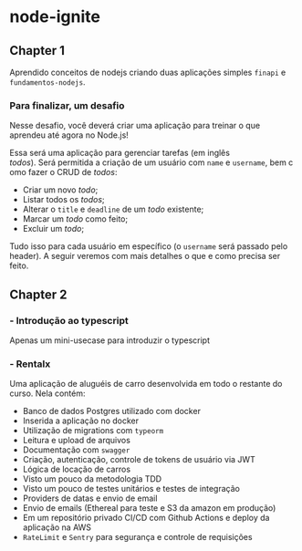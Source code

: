 # node-ignite

## Chapter 1
Aprendido conceitos de nodejs criando duas aplicações simples `finapi` e `fundamentos-nodejs`.

### Para finalizar, um desafio

Nesse desafio, você deverá criar uma aplicação para treinar o que aprendeu até agora no Node.js!

Essa será uma aplicação para gerenciar tarefas (em inglês *todos*). Será permitida a criação de um usuário com `name` e `username`, bem como fazer o CRUD de *todos*:

- Criar um novo *todo*;
- Listar todos os *todos*;
- Alterar o `title` e `deadline` de um *todo* existente;
- Marcar um *todo* como feito;
- Excluir um *todo*;

Tudo isso para cada usuário em específico (o `username` será passado pelo header). A seguir veremos com mais detalhes o que e como precisa ser feito.


## Chapter 2

### - Introdução ao typescript
Apenas um mini-usecase para introduzir o typescript

### - Rentalx

Uma aplicação de aluguéis de carro desenvolvida em todo o restante do curso. Nela contém:
- Banco de dados Postgres utilizado com docker
- Inserida a aplicação no docker
- Utilização de migrations com `typeorm`
- Leitura e upload de arquivos
- Documentação com `swagger`
- Criação, autenticação, controle de tokens de usuário via JWT
- Lógica de locação de carros
- Visto um pouco da metodologia TDD
- Visto um pouco de testes unitários e testes de integração
- Providers de datas e envio de email
- Envio de emails (Ethereal para teste e S3 da amazon em produção)
- Em um repositório privado CI/CD com Github Actions e deploy da aplicação na AWS
- `RateLimit` e `Sentry` para segurança e controle de requisições
